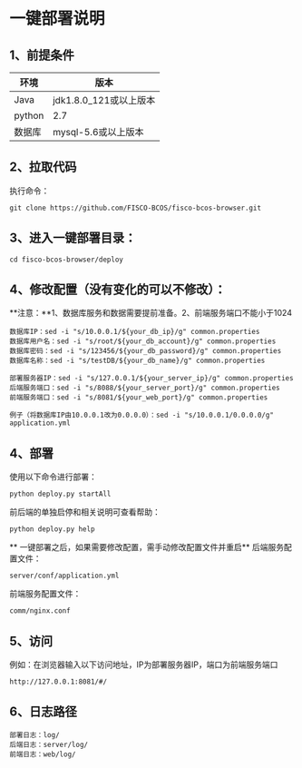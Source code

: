 # 一键部署说明

## 1、前提条件

| 环境   | 版本                   |
| ------ | ---------------------- |
| Java   | jdk1.8.0_121或以上版本 |
| python | 2.7                    |
| 数据库 | mysql-5.6或以上版本    |
## 2、拉取代码

执行命令：

```shell
git clone https://github.com/FISCO-BCOS/fisco-bcos-browser.git
```

## 3、进入一键部署目录：
```shell
cd fisco-bcos-browser/deploy
```

## 4、修改配置（没有变化的可以不修改）：

**注意：**1、数据库服务和数据需要提前准备。2、前端服务端口不能小于1024

```shell
数据库IP：sed -i "s/10.0.0.1/${your_db_ip}/g" common.properties
数据库用户名：sed -i "s/root/${your_db_account}/g" common.properties
数据库密码：sed -i "s/123456/${your_db_password}/g" common.properties
数据库名称：sed -i "s/testDB/${your_db_name}/g" common.properties

部署服务器IP：sed -i "s/127.0.0.1/${your_server_ip}/g" common.properties
后端服务端口：sed -i "s/8088/${your_server_port}/g" common.properties
前端服务端口：sed -i "s/8081/${your_web_port}/g" common.properties

例子（将数据库IP由10.0.0.1改为0.0.0.0）：sed -i "s/10.0.0.1/0.0.0.0/g" application.yml
```

## 4、部署
使用以下命令进行部署：
```shell
python deploy.py startAll
```
前后端的单独启停和相关说明可查看帮助：
```shell
python deploy.py help
```

** 一键部署之后，如果需要修改配置，需手动修改配置文件并重启**
后端服务配置文件：
```
server/conf/application.yml
```
前端服务配置文件：
```
comm/nginx.conf
```

## 5、访问
例如：在浏览器输入以下访问地址，IP为部署服务器IP，端口为前端服务端口

```
http://127.0.0.1:8081/#/
```

## 6、日志路径
```
部署日志：log/
后端日志：server/log/
前端日志：web/log/
```


